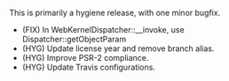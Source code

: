 This is primarily a hygiene release, with one minor bugfix.

- (FIX) In WebKernelDispatcher::__invoke, use Dispatcher::getObjectParam
- (HYG) Update license year and remove branch alias.
- (HYG) Improve PSR-2 compliance.
- (HYG) Update Travis configurations.
